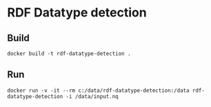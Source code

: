 
# RDF Datatype detection

## Build

```shell
docker build -t rdf-datatype-detection .
```

## Run

```shell
docker run -v -it --rm c:/data/rdf-datatype-detection:/data rdf-datatype-detection -i /data/input.nq
```